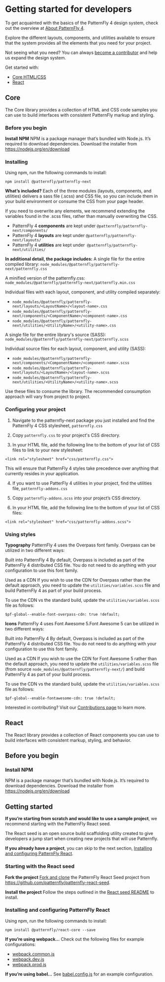 # Getting started for developers
To get acquainted with the basics of the PatternFly 4 design system, check out the overview at [About PatternFly 4](URL).

Explore the different layouts, components, and utilities available to ensure that the system provides all the elements that you need for your project.

Not seeing what you need? You can always [become a contributor](URL) and help us expand the design system.

Get started with:
* [Core HTML/CSS](#core)
* [React](#react)

## Core
The Core library provides a collection of HTML and CSS code samples you can use to build interfaces with consistent PatternFly markup and styling.

### Before you begin
**Install NPM**
NPM is a package manager that’s bundled with Node.js. It’s required to download dependencies. Download the installer from https://nodejs.org/en/download

### Installing
Using npm, run the following commands to install:
```
npm install @patternfly/patternfly-next
```


**What’s included?**
Each of the three modules (layouts, components, and utilities) delivers a sass file (.scss) and CSS file, so you can include them in your build environment or consume the CSS from your page header.

If you need to overwrite any elements, we recommend extending the variables found in the .scss files, rather than manually overwriting the CSS.

* PatternFly 4 **components** are kept under ``` @patternfly/patternfly-next/components/ ```
* PatternFly 4 **layouts** are kept under ```@patternfly/patternfly-next/layouts/```
* PatternFly 4 **utilities** are kept under``` @patternfly/patternfly-next/utilities/```

**In additional detail, the package includes:**
A single file for the entire compiled library: ```node_modules/@patternfly/patternfly-next/patternfly.css```

A minified version of the patternfly.css: ```node_modules/@patternfly/patternfly-next/patternfly.min.css```

Individual files with each layout,  component, and utility compiled separately:
* ```node_modules/@patternfly/patternfly-next/layouts/<LayoutName>/<layout-name>.css```
* ```node_modules/@patternfly/patternfly-next/components/<ComponentName>/<component-name>.css```
* ```node_modules/@patternfly/patternfly-next/utilities/<UtilityName>/<utility-name>.css```

A single file for the entire library's source (SASS): ```node_modules/@patternfly/patternfly-next/patternfly.scss```

Individual source files for each layout, component, and utility (SASS):
* ```node_modules/@patternfly/patternfly-next/components/<ComponentName>/<component-name>.scss```
* ```node_modules/@patternfly/patternfly-next/layouts/<LayoutName>/<layout-name>.scss```
* ```node_modules/@patternfly/patternfly-next/utilities/<UtilityName>/<utility-name>.scss```

Use these files to consume the library. The recommended consumption approach will vary from project to project.

### Configuring your project
1. Navigate to the patternfly-next package you just installed and find the PatternFly 4 CSS stylesheet, ```patternfly.css```

2. Copy ```patternfly.css``` to your project's CSS directory.

3. In your HTML file, add the following line to the bottom of your list of CSS files to link to your new stylesheet:

  ```
  <link rel="stylesheet" href="css/patternfly.css">
  ```

  This will ensure that PatternFly 4 styles take precedence over anything that currently resides in your application.

4. If you want to use PatterFly 4 utilities in your project, find the utilities file,  ```patternfly-addons.css```

5. Copy ```patternfly-addons.scss``` into your project’s CSS directory.

6. In your HTML file, add the following line to the bottom of your list of CSS files:

  ```
  <link rel="stylesheet" href="css/patternfly-addons.scss">
  ```

### Using styles
**Typography**
PatternFly 4 uses the Overpass font family. Overpass can be utilized in two different ways:

  Built into PatternFly 4
  By default, Overpass is included as part of the PatternFly 4 distributed CSS file. You do not need to do anything with your configuration to use this font family.

  Used as a CDN
  If you wish to use the CDN for Overpass rather than the default approach, you need to update the ```utilities/variables.scss``` file and build PatternFly 4 as part of your build process.

  To use the CDN vs the standard build, update the ```utilities/variables.scss``` file as follows:

  ```
  $pf-global--enable-font-overpass-cdn: true !default;
  ```

**Icons**
PatternFly 4 uses Font Awesome 5.Font Awesome 5 can be utilized in two different ways:

  Built into PatternFly 4
  By default, Overpass is included as part of the PatternFly 4 distributed CSS file. You do not need to do anything with your configuration to use this font family.

  Used as a CDN
  If you wish to use the CDN for Font Awesome 5 rather than the default approach, you need to update the ```utilities/variables.scss``` file (from source ```node_modules/@patternfly/patternfly-next/```) and build PatternFly 4 as part of your build process.

  To use the CDN vs the standard build, update the ```utilities/variables.scss``` file as follows:

  ```
  $pf-global--enable-fontawesome-cdn: true !default;
  ```

<!-- **This section is a WIP - not included for beta** Customizing PatternFly for your project
The PatternFly 4 variable system enables you to easily customize things like color or shape without overwriting existing PatternFly styles.

Using variables
https://pf-next.com/guidelines

Imagine you want to change color of a button
Example
Link to advanced docs.

PF class structure is scoped so you can use PF4 with another design system
Use PF3 and 4 at the same time
All the CSS classes
Using bootstrap, for example, bootstrap will not inadvertently style our elements, scoped = name uniquely to pf
-->

Interested in contributing? Visit our [Contributions page](URL) to learn more.

## React

The React library provides a collection of React components you can use to build interfaces with consistent markup, styling, and behavior.

## Before you begin
### Install NPM
NPM is a package manager that’s bundled with Node.js. It’s required to download dependencies. Download the installer from https://nodejs.org/en/download

## Getting started
**If you’re starting from scratch and would like to use a sample project**, we recommend starting with the PatternFly React seed.

The React seed is an open source build scaffolding utility created to give developers a jump start when creating new projects that will use Patternfly.

**If you already have a project**, you can skip to the next section, [Installing and configuring PatternFly React](#installing-and-configuring-patternfly).

### Starting with the React seed
**Fork the project**
[Fork and clone](https://help.github.com/articles/fork-a-repo/) the PatternFly React Seed project from https://github.com/patternfly/patternfly-react-seed.

**Install the project**
Follow the steps outlined in the [React seed README](https://github.com/patternfly/patternfly-react-seed#quick-start) to install.

### Installing and configuring PatternFly React
Using npm, run the following commands to install:
```
npm install @patternfly/react-core --save
```

**If you’re using webpack...**
Check out the following files for example configurations:
* [webpack.common.js](https://github.com/patternfly/patternfly-react-seed/blob/master/webpack.common.js)
* [webpack.dev.js](https://github.com/patternfly/patternfly-react-seed/blob/master/webpack.dev.js)
* [webpack.prod.js](https://github.com/patternfly/patternfly-react-seed/blob/master/webpack.prod.js)

**If you’re using babel...**
See [babel.config.js](https://github.com/patternfly/patternfly-react-seed/blob/master/babel.config.js) for an example configuration.

<!-- We don't have this yet, but we will need it.

**If you’re using typescript...**
See [typescript.example.js](URL) for an example configuration. -->

<!--
**This section is a WIP. We need to create the hello world tutorial.**

Importing and using components
Follow this quick Hello World tutorial to learn how to import and use PatternFly React components in your project.

-->
